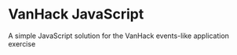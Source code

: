 # VanHack JavaScript

A simple JavaScript solution for the VanHack events-like application exercise
